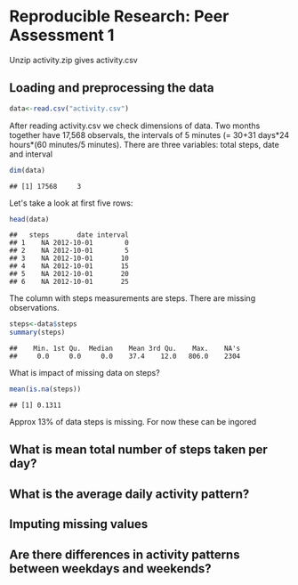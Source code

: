 # Reproducible Research: Peer Assessment 1

Unzip activity.zip gives activity.csv

## Loading and preprocessing the data

```r
data<-read.csv("activity.csv")
```
After reading activity.csv we check dimensions of data. Two months together have 17,568 observals, the intervals of 5 minutes (= 30+31 days\*24 hours\*(60 minutes/5 minutes). There are three variables: total steps, date and interval

```r
dim(data)
```

```
## [1] 17568     3
```
Let's take a look at first five rows:

```r
head(data)
```

```
##   steps       date interval
## 1    NA 2012-10-01        0
## 2    NA 2012-10-01        5
## 3    NA 2012-10-01       10
## 4    NA 2012-10-01       15
## 5    NA 2012-10-01       20
## 6    NA 2012-10-01       25
```
The column with steps measurements are steps. There are missing observations.

```r
steps<-data$steps
summary(steps)
```

```
##    Min. 1st Qu.  Median    Mean 3rd Qu.    Max.    NA's 
##     0.0     0.0     0.0    37.4    12.0   806.0    2304
```
What is impact of missing data on steps?

```r
mean(is.na(steps))
```

```
## [1] 0.1311
```
Approx 13% of data steps is missing. For now these can be ingored



## What is mean total number of steps taken per day?



## What is the average daily activity pattern?



## Imputing missing values



## Are there differences in activity patterns between weekdays and weekends?
